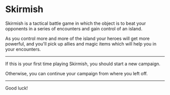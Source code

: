 # Skirmish

Skirmish is a tactical battle game in which the object is to beat your opponents in a series of encounters and gain control of an island.

As you control more and more of the island your heroes will get more powerful, and you'll pick up allies and magic items which will help you in your encounters.

---

If this is your first time playing Skirmish, you should start a new campaign.

Otherwise, you can continue your campaign from where you left off.

---

Good luck!
